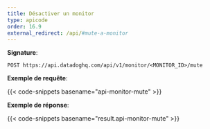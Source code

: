 ```yaml
---
title: Désactiver un monitor
type: apicode
order: 16.9
external_redirect: /api/#mute-a-monitor
---
```


**Signature**:

`POST https://api.datadoghq.com/api/v1/monitor/<MONITOR_ID>/mute`

**Exemple de requête**:

{{< code-snippets basename="api-monitor-mute" >}}

**Exemple de réponse**:

{{< code-snippets basename="result.api-monitor-mute" >}}


